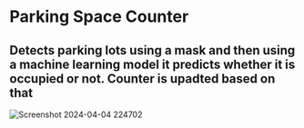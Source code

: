 # Parking Space Counter
## Detects parking lots using a mask and then using a machine learning model it predicts whether it is occupied or not. Counter is upadted based on that

![Screenshot 2024-04-04 224702](https://github.com/ligandro/Computer-Vision-Work/assets/97714265/e8e62c04-b97a-476d-9010-66e953afe741)

